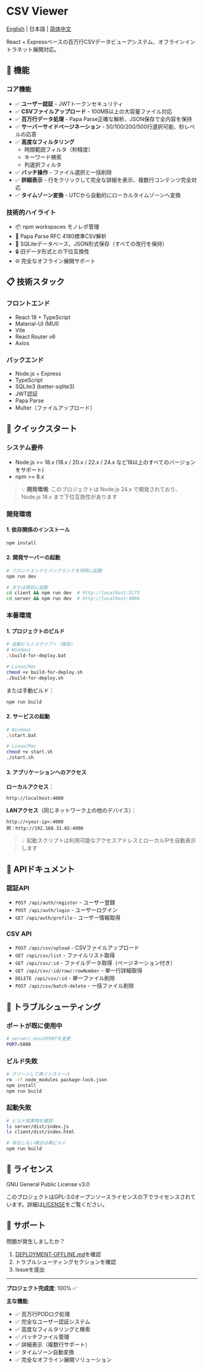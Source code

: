 # CSV Viewer

[English](README.en.md) | 日本語 | [简体中文](README.md)

React + Expressベースの百万行CSVデータビューアシステム、オフラインイントラネット展開対応。

## 🎯 機能

### コア機能
- ✅ **ユーザー認証** - JWTトークンセキュリティ
- ✅ **CSVファイルアップロード** - 100MB以上の大容量ファイル対応
- ✅ **百万行データ処理** - Papa Parse正確な解析、JSON保存で全内容を保持
- ✅ **サーバーサイドページネーション** - 50/100/200/500行選択可能、秒レベルの応答
- ✅ **高度なフィルタリング**
  - 時間範囲フィルタ（秒精度）
  - キーワード検索
  - 列選択フィルタ
- ✅ **バッチ操作** - ファイル選択と一括削除
- ✅ **詳細表示** - 行をクリックして完全な詳細を表示、複数行コンテンツ完全対応
- ✅ **タイムゾーン変換** - UTCから自動的にローカルタイムゾーンへ変換

### 技術的ハイライト
- 📦 npm workspaces モノレポ管理
- 🚀 Papa Parse RFC 4180標準CSV解析
- 💾 SQLiteデータベース、JSON形式保存（すべての改行を保持）
- 🔒 旧データ形式との下位互換性
- 🌐 完全なオフライン展開サポート

## 📋 技術スタック

### フロントエンド
- React 18 + TypeScript
- Material-UI (MUI)
- Vite
- React Router v6
- Axios

### バックエンド
- Node.js + Express
- TypeScript
- SQLite3 (better-sqlite3)
- JWT認証
- Papa Parse
- Multer（ファイルアップロード）

## 🚀 クイックスタート

### システム要件
- Node.js >= 18.x (18.x / 20.x / 22.x / 24.x など18以上のすべてのバージョンをサポート)
- npm >= 8.x

> 💡 **開発環境**: このプロジェクトは Node.js 24.x で開発されており、Node.js 18.x まで下位互換性があります

### 開発環境

#### 1. 依存関係のインストール
```bash
npm install
```

#### 2. 開発サーバーの起動
```bash
# フロントエンドとバックエンドを同時に起動
npm run dev

# または個別に起動
cd client && npm run dev  # http://localhost:5173
cd server && npm run dev  # http://localhost:4000
```

### 本番環境

#### 1. プロジェクトのビルド
```bash
# 自動ビルドスクリプト（推奨）
# Windows
.\build-for-deploy.bat

# Linux/Mac
chmod +x build-for-deploy.sh
./build-for-deploy.sh
```

または手動ビルド：
```bash
npm run build
```

#### 2. サービスの起動
```bash
# Windows
.\start.bat

# Linux/Mac
chmod +x start.sh
./start.sh
```

#### 3. アプリケーションへのアクセス

**ローカルアクセス**：
```
http://localhost:4000
```

**LANアクセス**（同じネットワーク上の他のデバイス）：
```
http://<your-ip>:4000
例：http://192.168.31.65:4000
```

> 💡 起動スクリプトは利用可能なアクセスアドレスとローカルIPを自動表示します

## 📖 APIドキュメント

### 認証API
- `POST /api/auth/register` - ユーザー登録
- `POST /api/auth/login` - ユーザーログイン
- `GET /api/auth/profile` - ユーザー情報取得

### CSV API
- `POST /api/csv/upload` - CSVファイルアップロード
- `GET /api/csv/list` - ファイルリスト取得
- `GET /api/csv/:id` - ファイルデータ取得（ページネーション付き）
- `GET /api/csv/:id/row/:rowNumber` - 単一行詳細取得
- `DELETE /api/csv/:id` - 単一ファイル削除
- `POST /api/csv/batch-delete` - 一括ファイル削除

## 🐛 トラブルシューティング

### ポートが既に使用中
```bash
# server/.envのPORTを変更
PORT=5000
```

### ビルド失敗
```bash
# クリーンして再インストール
rm -rf node_modules package-lock.json
npm install
npm run build
```

### 起動失敗
```bash
# ビルド成果物を確認
ls server/dist/index.js
ls client/dist/index.html

# 存在しない場合は再ビルド
npm run build
```

## 📄 ライセンス

GNU General Public License v3.0

このプロジェクトはGPL-3.0オープンソースライセンスの下でライセンスされています。詳細は[LICENSE](LICENSE)をご覧ください。

## 🙋 サポート

問題が発生しましたか？
1. [DEPLOYMENT-OFFLINE.md](DEPLOYMENT-OFFLINE.md)を確認
2. トラブルシューティングセクションを確認
3. Issueを提出

---

**プロジェクト完成度**: 100% ✅

**主な機能**:
- ✅ 百万行PODログ処理
- ✅ 完全なユーザー認証システム
- ✅ 高度なフィルタリングと検索
- ✅ バッチファイル管理
- ✅ 詳細表示（複数行サポート）
- ✅ タイムゾーン自動変換
- ✅ 完全なオフライン展開ソリューション
